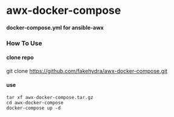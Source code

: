 # awx-docker-compose
####  docker-compose.yml for ansible-awx 

### How To Use 
#### clone repo
git clone https://github.com/fakehydra/awx-docker-compose.git

#### use

```
tar xf awx-docker-compose.tar.gz
cd awx-docker-compose
docker-compose up -d
```
